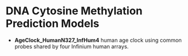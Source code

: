 # DNA Cytosine Methylation Prediction Models

- **AgeClock_HumanN327_InfHum4** human age clock using common probes shared by four Infinium human arrays.
